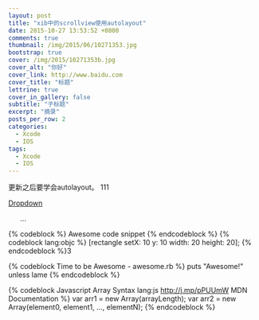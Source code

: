 ```yaml
---
layout: post
title: "xib中的scrollview使用autolayout"
date: 2015-10-27 13:53:52 +0800
comments: true
thumbnail: /img/2015/06/10271353.jpg
bootstrap: true
cover: /img/2015/10271353b.jpg
cover_alt: "你好"
cover_link: http://www.baidu.com
cover_title: "标题"
lettrine: true
cover_in_gallery: false
subtitle: "子标题"
excerpt: "摘录"
posts_per_row: 2
categories: 
  - Xcode
  - IOS
tags: 
  - Xcode
  - IOS
---
```

更新之后要学会autolayout。  111
<div data-caption="string">
<div class="dropdown">
  <a class="dropdown-toggle" id="dLabel" role="button" data-toggle="dropdown" data-target="#" href="/page.html">
    Dropdown
    <b class="caret"></b>
  </a>
  <ul class="dropdown-menu" role="menu" aria-labelledby="dLabel">
    ...
  </ul>
</div>

{% codeblock %}
Awesome code snippet
{% endcodeblock %}
{% codeblock lang:objc %}
[rectangle setX: 10 y: 10 width: 20 height: 20];
{% endcodeblock %}3

{% codeblock Time to be Awesome - awesome.rb %}
puts "Awesome!" unless lame
{% endcodeblock %}

{% codeblock Javascript Array Syntax lang:js http://j.mp/pPUUmW MDN Documentation %}
var arr1 = new Array(arrayLength);
var arr2 = new Array(element0, element1, ..., elementN);
{% endcodeblock %}